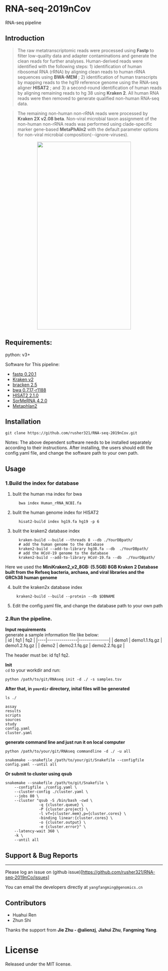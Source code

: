 # RNA-seq-2019nCov
RNA-seq pipeline 

## Introduction
 >The raw metatranscriptomic reads were processed using **Fastp** to filter low-quality data and adapter contaminations and generate the clean reads for further analyses. Human-derived reads were identified with the following steps: 1) identification of human ribosomal RNA (rRNA) by aligning clean reads to human rRNA sequences using **BWA-MEM** ; 2) identification of human transcripts by mapping reads to the hg19 reference genome using the RNA-seq aligner **HISAT2** ; and 3) a second-round identification of human reads by aligning remaining reads to hg 38 using **Kraken 2**. All human RNA reads were then removed to generate qualified non-human RNA-seq data.
 
 >The remaining non-human non-rRNA reads were processed by **Kraken 2X v2.08 beta**. Non-viral microbial taxon assignment of the non-human non-rRNA reads was performed using clade-specific marker gene-based **MetaPhAln2** with the default parameter options for non-viral microbial composition(--ignore-viruses).

<div align=center><img width="300" height="600" src="https://github.com/rusher321/RNA-seq-2019nCov/blob/master/pipeline.png"/></div>
 
## Requirements:

python: v3+   
  
Software for This pipeline:
* [fastp 0.20.1](https://github.com/OpenGene/fastp)
* [Kraken v2](https://ccb.jhu.edu/software/kraken2/index.shtm)
* [bracken 2.5](https://github.com/jenniferlu717/Bracken)
* [bwa 0.7.17-r1188](https://github.com/lh3/bwa)
* [HISAT2 2.1.0](https://ccb.jhu.edu/software/hisat2/index.shtml)
* [SorMeRNA 4.2.0](https://github.com/biocore/sortmerna)
* [Metaphlan2](https://github.com/biobakery/metaphlan)



## Installation
```
git clone https://github.com/rusher321/RNA-seq-2019nCov.git
```
Notes: The above dependent software needs to be installed separately according to their instructions. After installing, the users should edit the config.yaml file, and change the software path to your own path.

## Usage
### 1.Build the index for database
1) bulit the human rna index for bwa
```
      bwa index Human_rRNA_NCBI.fa
```
      
2) bulit the human genome index  for HISAT2
```
      hisat2-build index hg19.fa hg19 -p 6
```
3) bulit the kraken2 database index
```
      kraken-build --build --threads 8 --db ./YourDBpath/
      # add the human genome to the database 
      kraken2-build --add-to-library hg38.fa --db  ./YourDBpath/
      # add the HCoV-19 genome to the database 
      kraken2-build --add-to-library HCoV-19.fa --db  ./YourDBpath/
```
Here we used the **MiniKraken2_v2_8GB: (5.5GB) 8GB Kraken 2 Database built from the Refseq bacteria, archaea, and viral libraries and the GRCh38 human genome**
      
4) bulit the kraken2x database index
```
     kraken2-build --build --protein --db $DBNAME
```
5) Edit the config.yaml file, and change the database path to your own path


### 2.Run the pipeline.
**Input requirements**  
generate a sample information file like below:  
| id | fq1           | fq2           |
|----|---------------|---------------|
| demo1 | demo1.1.fq.gz    | demo1.2.fq.gz    |
| demo2 | demo2.1.fq.gz    | demo2.2.fq.gz    |
  
The header must be: id fq1 fq2.

**Init**  
`cd` to your workdir and run:
```
python /path/to/git/RNAseq init -d ./ -s samples.tsv 
```

**After that, in `yourdir` directory, inital files will be generated**  
```
ls ./
  
assay
results
scripts
sources
study
config.yaml
cluster.yaml
```
**generate command line and just run it on local computer**  
```
python /path/to/your/git/RNAseq commandline -d ./ -u all
```
  
```
snakemake --snakefile /path/to/your/git/Snakefile --configfile config.yaml --until all
```

   
**Or submit to cluster using qsub**  
```
snakemake --snakefile /path/to/git/Snakefile \
    --configfile ./config.yaml \
    --cluster-config ./cluster.yaml \
    --jobs 80 \
    --cluster "qsub -S /bin/bash -cwd \
               -q {cluster.queue} \
               -P {cluster.project} \
               -l vf={cluster.mem},p={cluster.cores} \
               -binding linear:{cluster.cores} \
               -o {cluster.output} \
               -e {cluster.error}" \
    --latency-wait 360 \
    -k \
    --until all
```
       

 
 ## Support & Bug Reports
----------------------

Please log an issue on (github issue)[https://github.com/rusher321/RNA-seq-2019nCo/issues]

You can email the  developers directly at `yangfangming@genomics.cn`
 
## Contributors

- Huahui Ren 
- Zhun Shi

Thanks the support from **Jie Zhu - @alienzj**, **Jiahui Zhu**, **Fangming Yang**.

# License

Released under the MIT license.
 

